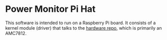 # Power Monitor Pi Hat

This software is intended to run on a Raspberry Pi board. It consists of a kernel module (driver) that talks to the [hardware repo](https://github.com/AdamC19/Gravity_Lessons_HW), which is primarily an AMC7812. 